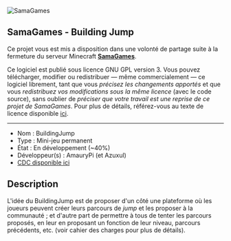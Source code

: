 ![SamaGames](https://assets.samagames.net/images/logo.png "SamaGames logo")

## SamaGames - Building Jump

Ce projet vous est mis a disposition dans une volonté de partage suite à la fermeture du serveur Minecraft [**SamaGames**](http://samagames.net).

Ce logiciel est publié sous licence GNU GPL version 3. Vous pouvez télécharger, modifier ou redistribuer — même commercialement — ce logiciel librement, tant que vous *précisez les changements apportés* et que vous *redistribuez vos modifications sous la même licence* (avec le code source), sans oublier de *préciser que votre travail est une reprise de ce projet de SamaGames*.
Pour plus de détails, référez-vous au texte de licence disponible [ici](LICENCE).

------------------------------------

- Nom : BuildingJump
- Type : Mini-jeu permanent
- État : En développement (~40%)
- Développeur(s) : AmauryPi (et Azuxul)
- [CDC disponible ici](https://www.samagames.net/ressources/building-jump.pdf)


## Description

L'idée du BuildingJump est de proposer d'un côté une plateforme où les joueurs peuvent créer leurs parcours de _jump_ et les proposer à la communauté ; et d'autre part de permettre à tous de tenter les parcours proposés, en leur en proposant un fonction de leur niveau, parcours précédents, etc. (voir cahier des charges pour plus de détails).